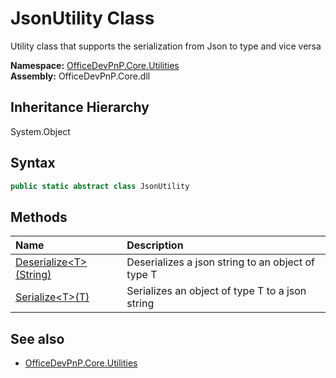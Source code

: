 # JsonUtility Class
 Utility class that supports the serialization from Json to type and vice versa   

**Namespace:** [OfficeDevPnP.Core.Utilities](OfficeDevPnP.Core.Utilities.md)  
**Assembly:** OfficeDevPnP.Core.dll  
## Inheritance Hierarchy
System.Object  
## Syntax
```C#
public static abstract class JsonUtility
```
## Methods
|**Name**|**Description**|
|:-----|:-----|
| [Deserialize&lt;T&gt;(String)](OfficeDevPnP.Core.Utilities.JsonUtility.682d7045.md) | Deserializes a json string to an object of type T
| [Serialize&lt;T&gt;(T)](OfficeDevPnP.Core.Utilities.JsonUtility.ed203be7.md) | Serializes an object of type T to a json string
## See also
- [OfficeDevPnP.Core.Utilities](OfficeDevPnP.Core.Utilities.md)
